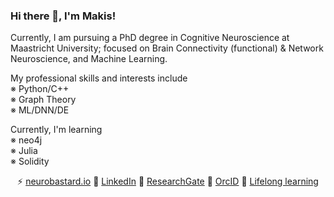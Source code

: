 ### Hi there 👋, I'm Makis!

Currently, I am pursuing a PhD degree in Cognitive Neuroscience at Maastricht University; focused on Brain Connectivity (functional) & Network Neuroscience, and Machine Learning.

My professional skills and interests include<br />
※ Python/C++<br />
※ Graph Theory<br />
※ ML/DNN/DE<br />

Currently, I'm learning<br />
※ neo4j<br />
※ Julia<br />
※ Solidity

<div align="center">
  
⚡ [neurobastard.io](https://neurobastard.io) 
💬 [LinkedIn](https://www.linkedin.com/in/makism/)
🌱 [ResearchGate](https://researchgate.net/profile/Avraam_Marimpis) 
🔭 [OrcID](orcid.org/0000-0003-1551-9940) 
📓 [Lifelong learning](https://github.com/makism/lifelong-learning)

</div>
